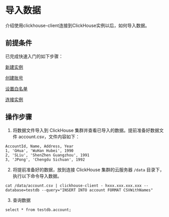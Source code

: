 # 导入数据

介绍使用clickhouse-client连接到ClickHouse实例以后，如何导入数据。

## 前提条件

已完成快速入门的如下步骤：

[新建实例](https://docs.jdcloud.com/cn/jchdb/create-instance1)

[创建账号](https://docs.jdcloud.com/cn/jchdb/create-account1)

[设置白名单](https://docs.jdcloud.com/cn/jchdb/setwhitelist)

[连接实例](https://docs.jdcloud.com/cn/jchdb/Connect-Instance1)

## 操作步骤

1. 将数据文件导入到 ClickHouse 集群并查看已导入的数据。提前准备好数据文件 account.csv，文件内容如下：

```
AccountId, Name, Address, Year
1, 'GHua', 'WuHan Hubei', 1990
2, 'SLiu', 'ShenZhen Guangzhou', 1991
3, 'JPong', 'Chengdu Sichuan', 1992
```

2. 将提前准备好的数据，放到连接 ClickHouse 集群的云服务器 `/data` 目录下，执行以下命令导入数据。

```
cat /data/account.csv | clickhouse-client - hxxx.xxx.xxx.xxx --database=testdb --query="INSERT INTO account FORMAT CSVWithNames"
```

3. 查询数据

```
select * from testdb.account;
```

   

